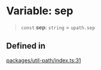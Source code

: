 # Variable: sep

> `const` **sep**: `string` = `upath.sep`

## Defined in

[packages/util-path/index.ts:31](https://github.com/andreisergiu98/baeta/blob/4c16a2c8fa14b6d48e42b6a2c2893542bd64b987/packages/util-path/index.ts#L31)

